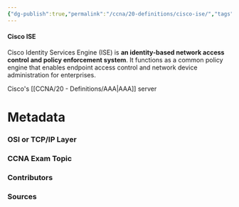```yaml
---
{"dg-publish":true,"permalink":"/ccna/20-definitions/cisco-ise/","tags":["defs_ccna"],"created":"2023-11-04T12:45:23.000-07:00","updated":"2023-11-08T13:33:32.000-08:00"}
---
```


#### Cisco ISE
Cisco Identity Services Engine (ISE) is **an identity-based network access control and policy enforcement system**. It functions as a common policy engine that enables endpoint access control and network device administration for enterprises.

Cisco's [[CCNA/20 - Definitions/AAA\|AAA]] server

# Metadata
### OSI or TCP/IP Layer

### CCNA Exam Topic

### Contributors

### Sources


